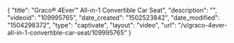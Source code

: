 {
    "title": "Graco&reg; 4Ever&trade; All-in-1 Convertible Car Seat",
    "description": "",
    "videoid": "109995765",
    "date_created": "1502523842",
    "date_modified": "1504298372",
    "type": "captivate",
    "layout": "video",
    "url": "\/v\/graco-4ever-all-in-1-convertible-car-seat\/109995765"
}